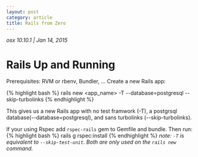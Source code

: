 ```yaml
---
layout: post
category: article
title: Rails from Zero
---
```


*osx 10.10.1   |  Jan 14, 2015*

# Rails Up and Running

Prerequisites: RVM or rbenv, Bundler, ...
Create a new Rails app:

{% highlight bash %}
rails new <app_name> -T --database=postgresql --skip-turbolinks
{% endhighlight %}

This gives us a new Rails app with no test framwork (-T),
a postgrsql database(--database=postgresql),
and sans turbolinks (--skip-turbolinks).

If your using Rspec add `rspec-rails` gem to Gemfile and bundle.
Then run:
{% highlight bash %}
rails g rspec:install
{% endhighlight %}
*note: `-T` is equivalent to `--skip-test-unit`.
Both are only used on the `rails new` command.*

